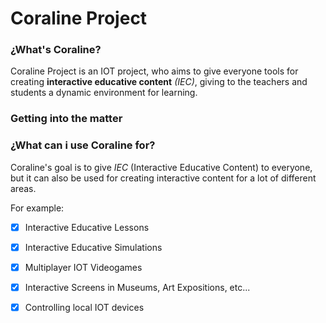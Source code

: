 # Coraline Project

### ¿What's Coraline?
Coraline Project is an IOT project, who aims to give everyone tools for creating **interactive educative content** *(IEC)*, giving to the teachers and students a dynamic environment for learning.


### Getting into the matter


### ¿What can i use Coraline for?
Coraline's goal is to give *IEC* (Interactive Educative Content) to everyone, but it can also be used for creating interactive content for a lot of different areas.

For example:

 - [X] Interactive Educative Lessons
 - [X] Interactive Educative Simulations
 - [X] Multiplayer IOT Videogames
 - [X] Interactive Screens in Museums, Art Expositions, etc...
 - [X] Controlling local IOT devices

